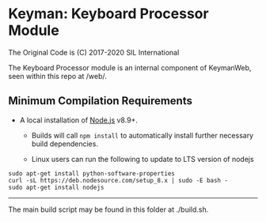 # Keyman:  Keyboard Processor Module
The Original Code is (C) 2017-2020 SIL International

The Keyboard Processor module is an internal component of KeymanWeb, seen within this repo at /web/.

## Minimum Compilation Requirements

* A local installation of [Node.js](https://nodejs.org/) v8.9+.
	* Builds will call `npm install` to automatically install further necessary build dependencies.

	* Linux users can run the following to update to LTS version of nodejs

```
sudo apt-get install python-software-properties
curl -sL https://deb.nodesource.com/setup_8.x | sudo -E bash -
sudo apt-get install nodejs
```

**********************************************************************

The main build script may be found in this folder at ./build.sh.

